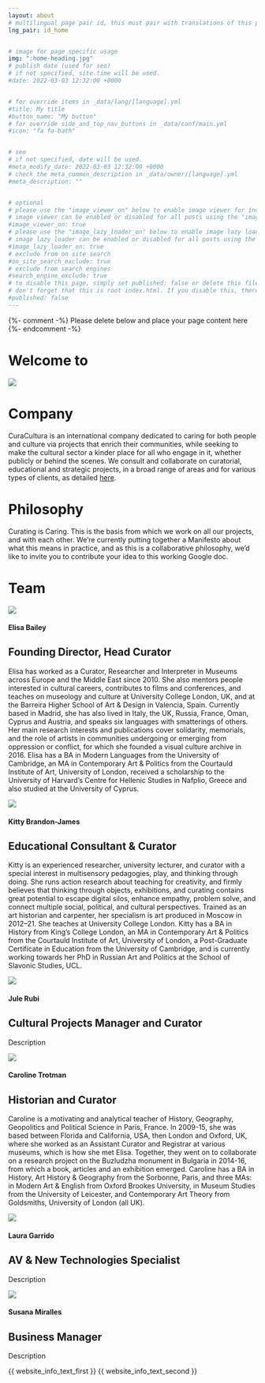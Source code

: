 ```yaml
---
layout: about
# multilingual page pair id, this must pair with translations of this page. (This name must be unique)
lng_pair: id_home


# image for page specific usage
img: ":home-heading.jpg"
# publish date (used for seo)
# if not specified, site.time will be used.
#date: 2022-03-03 12:32:00 +0000


# for override items in _data/lang/[language].yml
#title: My title
#button_name: "My button"
# for override side_and_top_nav_buttons in _data/conf/main.yml
#icon: "fa fa-bath"


# seo
# if not specified, date will be used.
#meta_modify_date: 2022-03-03 12:32:00 +0000
# check the meta_common_description in _data/owner/[language].yml
#meta_description: ""


# optional
# please use the "image_viewer_on" below to enable image viewer for individual pages or posts (_posts/ or [language]/_posts folders).
# image viewer can be enabled or disabled for all posts using the "image_viewer_posts: true" setting in _data/conf/main.yml.
#image_viewer_on: true
# please use the "image_lazy_loader_on" below to enable image lazy loader for individual pages or posts (_posts/ or [language]/_posts folders).
# image lazy loader can be enabled or disabled for all posts using the "image_lazy_loader_posts: true" setting in _data/conf/main.yml.
#image_lazy_loader_on: true
# exclude from on site search
#on_site_search_exclude: true
# exclude from search engines
#search_engine_exclude: true
# to disable this page, simply set published: false or delete this file
# don't forget that this is root index.html. If you disable this, there will be no index.html page to open
#published: false
---
```



{%- comment -%} Please delete below and place your page content here {%- endcomment -%}
<link rel="preconnect" href="https://fonts.googleapis.com">
<link rel="preconnect" href="https://fonts.gstatic.com" crossorigin>
<link href="https://fonts.googleapis.com/css2?family=Arsenal&display=swap" rel="stylesheet">
<div class="containertitle">
       <h1 id="title"> Welcome to </h1>
       <img id="imagename" src="/assets/img/default/name logo.png">
</div>


<h1 id="title2"> Company </h1>
<div class="containerCompany">
   <div class="boxCompany">
       <p>CuraCultura is an international company dedicated to caring for both people and culture via projects that enrich their communities, while seeking to make the cultural sector a kinder place for all who engage in it, whether publicly or behind the scenes. We consult and collaborate on curatorial, educational and strategic projects, in a broad range of areas and for various types of clients, as detailed <a id="link" href="/tabs/offering.html">here</a>.</p>
   </div>
</div>
<h1 id="title2"> Philosophy  </h1>
<div id="curating">
<p>Curating is Caring. This is the basis from which we work on all our projects, and with each other. We’re currently putting together a Manifesto about what this means in practice, and as this is a collaborative philosophy, we’d like to invite you to contribute your idea to <a id="link">this working Google doc</a>.</p>
</div>
<h1 id="title2"> Team</h1>
<div class="containerTeam">
   <div class="containerMember">
       <img class="imgMembers" id="imgMember" src="/assets/img/home//Elisa.jpg" />
       <h4>Elisa Bailey </h4>
       <h2 class="job">Founding Director, Head Curator</h2>
       <p id="desc">Elisa has worked as a Curator, Researcher and Interpreter in Museums across Europe and the Middle East since 2010. She also mentors people interested in cultural careers, contributes to films and conferences, and teaches on museology and culture at University College London, UK, and at the Barreira Higher School of Art & Design in Valencia, Spain. Currently based in Madrid, she has also lived in Italy, the UK, Russia, France, Oman, Cyprus and Austria, and speaks six languages with smatterings of others. Her main research interests and publications cover solidarity, memorials, and the role of artists in communities undergoing or emerging from oppression or conflict, for which she founded a visual culture archive in 2016.
       Elisa has a BA in Modern Languages from the University of Cambridge, an MA in Contemporary Art & Politics from the Courtauld Institute of Art, University of London, received a scholarship to the University of Harvard’s Centre for Hellenic Studies in Nafplio, Greece and also studied at the University of Cyprus.</p>
   </div>
   <div class="containerMember">
       <img class="imgMembers" id="imgMember2" src="/assets/img/home/kittyRes.jpg" />
       <h4>Kitty Brandon-James</h4>
       <h2 class="job">Educational Consultant & Curator</h2>
       <p id="desc">Kitty is an experienced researcher, university lecturer, and curator with a special interest in multisensory pedagogies, play, and thinking through doing. She runs action research about teaching for creativity, and firmly believes that thinking through objects, exhibitions, and curating contains great potential to escape digital silos, enhance empathy, problem solve, and connect multiple social, political, and cultural perspectives. Trained as an art historian and carpenter, her specialism is art produced in Moscow in 2012–21. She teaches at University College London.
       Kitty has a BA in History from King’s College London, an MA in Contemporary Art & Politics from the Courtauld Institute of Art, University of London, a Post-Graduate Certificate in Education from the University of Cambridge, and is currently working towards her PhD in Russian Art and Politics at the School of Slavonic Studies, UCL.
</p>
   </div>
   <div class="containerMember">
       <img src="/assets/img/home/icon.png" />
       <h4>Jule Rubi</h4>
       <h2 class="job">Cultural Projects Manager and Curator</h2>
        <p id="desc">Description</p>
   </div>
   <div class="containerMember">
       <img class="imgMembers" id="imgMember3" src="/assets/img/home/caroRes.jpg" />
       <h4>Caroline Trotman</h4>
       <h2 class="job">Historian and Curator</h2>
        <p id="desc">Caroline is a motivating and analytical teacher of History, Geography, Geopolitics and Political Science in Paris, France. In 2009-15, she was based between Florida and California, USA, then London and Oxford, UK, where she worked as an Assistant Curator and Registrar at various museums, which is how she met Elisa. Together, they went on to collaborate on a research project on the Buzludzha monument in Bulgaria in 2014-16, from which a book, articles and an exhibition emerged.
        Caroline has a BA in History, Art History & Geography from the Sorbonne, Paris, and three MAs: in Modern Art & English from Oxford Brookes University, in Museum Studies from the University of Leicester, and Contemporary Art Theory from Goldsmiths, University of London (all UK).
</p>
   </div>
   <div class="containerMember">
       <img src="/assets/img/home/icon.png" />
       <h4>Laura Garrido</h4>
       <h2 class="job">AV & New Technologies Specialist</h2>
        <p id="desc">Description</p>
   </div>
   <div class="containerMember">
       <img class="imgMembers" id="imgMember4" src="/assets/img/home/susana.jpg" />
       <h4>Susana Miralles</h4>
       <h2 class="job">Business Manager</h2>
        <p id="desc">Description</p>
   </div>
</div>
{{ website_info_text_first }}
{{ website_info_text_second }}
